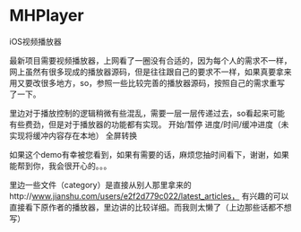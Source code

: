 # MHPlayer
iOS视频播放器

最新项目需要视频播放器，上网看了一圈没有合适的，因为每个人的需求不一样，网上虽然有很多现成的播放器源码，但是往往跟自己的要求不一样，如果真要拿来用又要改很多地方，so，参照一些比较完善的播放器源码，按照自己的需求重写了一下。

里边对于播放控制的逻辑稍微有些混乱，需要一层一层传递过去，so看起来可能有些费劲，但是对于播放器的功能都有实现。
开始/暂停
进度/时间/缓冲进度（未实现将缓冲内容存在本地）
全屏转换

如果这个demo有幸被您看到，如果有需要的话，麻烦您抽时间看下，谢谢，如果能帮到你，我会很开心的。。。

里边一些文件（category）是直接从别人那里拿来的http://www.jianshu.com/users/e2f2d779c022/latest_articles，
有兴趣的可以直接看下原作者的播放器，里边讲的比较详细。而我则太懒了（上边那些话都不想写）
